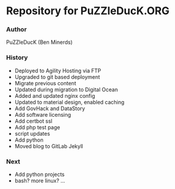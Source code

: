 # Repository for PuZZleDucK.ORG

### Author

PuZZleDucK (Ben Minerds)

### History

- Deployed to Agility Hosting via FTP
- Upgraded to git based deployment
- Migrate previous content
- Updated during migration to Digital Ocean
- Added and updated nginx config
- Updated to material design, enabled caching
- Add GovHack and DataStory
- Add software licensing
- Add certbot ssl
- Add php test page
- script updates
- Add python
- Moved blog to GitLab Jekyll

### Next

- Add python projects
- bash? more linux? ...
